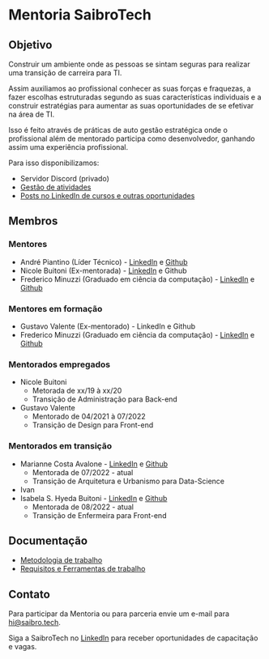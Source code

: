 # Mentoria SaibroTech

## Objetivo

Construir um ambiente onde as pessoas se sintam seguras para realizar uma transição de carreira para TI.

Assim auxiliamos ao profissional conhecer as suas forças e fraquezas, a fazer escolhas estruturadas segundo as suas características individuais e a construir estratégias para aumentar as suas oportunidades de se efetivar na área de TI.

Isso é feito através de práticas de auto gestão estratégica onde o profissional além de mentorado participa como desenvolvedor, ganhando assim uma experiência profissional.

Para isso disponibilizamos:

* Servidor Discord (privado)
* [Gestão de atividades](https://github.com/orgs/saibrotech/projects/8)
* [Posts no LinkedIn de cursos e outras oportunidades](https://www.linkedin.com/company/saibrotech/posts/)

## Membros

### Mentores

* André Piantino (Líder Técnico) - [LinkedIn](https://www.linkedin.com/in/andre-porto-leal-piantino/) e [Github](https://github.com/piantino)
* Nicole Buitoni (Ex-mentorada) - [LinkedIn](https://www.linkedin.com/in/nicole-buitoni/) e Github
* Frederico Minuzzi (Graduado em ciência da computação) - [LinkedIn](https://www.linkedin.com/in/frederico-minuzzi-20200416a/) e [Github](https://github.com/Freddyminu)

### Mentores em formação

* Gustavo Valente (Ex-mentorado) - LinkedIn e Github
* Frederico Minuzzi (Graduado em ciência da computação) - [LinkedIn](https://www.linkedin.com/in/frederico-minuzzi-20200416a/) e [Github](https://github.com/Freddyminu)

### Mentorados empregados

* Nicole Buitoni
  * Metorada de xx/19 à xx/20
  * Transição de Administração para Back-end
* Gustavo Valente
  * Mentorado de 04/2021 à 07/2022
  * Transição de Design para Front-end

### Mentorados em transição

* Marianne Costa Avalone - [LinkedIn](https://www.linkedin.com/in/mariannecosta/) e [Github](https://github.com/nanipumpkin)
  * Mentorada de 07/2022 - atual
  * Transição de Arquitetura e Urbanismo para Data-Science
* Ivan
* Isabela S. Hyeda Buitoni - [LinkedIn](https://www.linkedin.com/in/isabela-schurhaus-hyeda-buitoni/) e [Github](https://github.com/isabelahyeda)
  * Mentorada de 08/2022 - atual
  * Transição de Enfermeira para Front-end
  
## Documentação

* [Metodologia de trabalho](metodologia.md)
* [Requisitos e Ferramentas de trabalho](requisitos-ferramentas.md)

## Contato

Para participar da Mentoria ou para parceria envie um e-mail para hi@saibro.tech.

Siga a SaibroTech no [LinkedIn](https://www.linkedin.com/company/saibrotech/) para receber oportunidades de capacitação e vagas.
